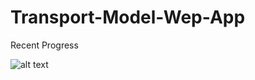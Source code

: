 # Transport-Model-Wep-App

Recent Progress

![alt text](https://github.com/Mazen72/Transport-Model-Wep-App/blob/updates/imgs/last.png?raw=true)



